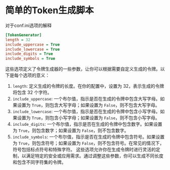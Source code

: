 # 简单的Token生成脚本
对于conf.ini选项的解释

```ini
[TokenGenerator]
length = 32
include_uppercase = True
include_lowercase = True
include_digits = True
include_symbols = True
```

这些选项定义了令牌生成器的一些参数，让你可以根据需要自定义生成的令牌。以下是每个选项的意义：

1. `length`: 定义生成的令牌的长度。在你的配置中，设置为 32，表示生成的令牌将包含 32 个字符。
2. `include_uppercase`: 一个布尔值，指示是否在生成的令牌中包含大写字母。如果设置为 `True`，则包含大写字母；如果设置为 `False`，则不包含大写字母。
3. `include_lowercase`: 一个布尔值，指示是否在生成的令牌中包含小写字母。如果设置为 `True`，则包含小写字母；如果设置为 `False`，则不包含小写字母。
4. `include_digits`: 一个布尔值，指示是否在生成的令牌中包含数字。如果设置为 `True`，则包含数字；如果设置为 `False`，则不包含数字。
5. `include_symbols`: 一个布尔值，指示是否在生成的令牌中包含符号。如果设置为 `True`，则包含符号；如果设置为 `False`，则不包含符号。在常见的情况下，符号包括标点符号和特殊字符。
这些选项允许你在生成令牌时进行灵活的定制，以满足特定的安全或应用需求。通过调整这些参数，你可以生成不同长度和包含不同字符集的令牌。